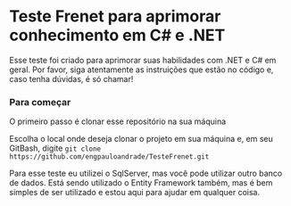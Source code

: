 # Teste Frenet para aprimorar conhecimento em C# e .NET

Esse teste foi criado para aprimorar suas habilidades com .NET e C# em geral. 
Por favor, siga atentamente as instruições que estão no código e, caso tenha dúvidas, é só chamar!


### Para começar

O primeiro passo é clonar esse repositório na sua máquina

Escolha o local onde deseja clonar o projeto em sua máquina e, em seu GitBash, digite `git clone https://github.com/engpauloandrade/TesteFrenet.git`

Para esse teste eu utilizei o SqlServer, mas você pode utilizar outro banco de dados.
Está sendo utilizado o Entity Framework também, mas é bem simples de ser utilizado e estou aqui para ajudar em qualquer coisa.

